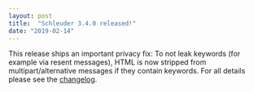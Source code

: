 ```yaml
---
layout: post
title:  "Schleuder 3.4.0 released!"
date: "2019-02-14"
---
```


This release ships an important privacy fix: To not leak keywords (for example via resent messages), HTML is now stripped from multipart/alternative messages if they contain keywords. For all details please see the [changelog](https://0xacab.org/schleuder/schleuder/blob/master/CHANGELOG.md#340-2019-02-14).
